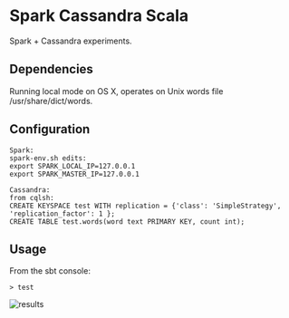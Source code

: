 # Spark Cassandra Scala
Spark + Cassandra experiments.


## Dependencies
Running local mode on OS X, operates on Unix words file /usr/share/dict/words.

## Configuration
```
Spark:
spark-env.sh edits:
export SPARK_LOCAL_IP=127.0.0.1
export SPARK_MASTER_IP=127.0.0.1
```
```
Cassandra:
from cqlsh:
CREATE KEYSPACE test WITH replication = {'class': 'SimpleStrategy', 'replication_factor': 1 };
CREATE TABLE test.words(word text PRIMARY KEY, count int);
```
## Usage
From the sbt console:
```
> test
```
![results](https://cloud.githubusercontent.com/assets/7256774/13377851/d5003c4e-ddb2-11e5-8c72-2c2aa3c93bfb.png)
